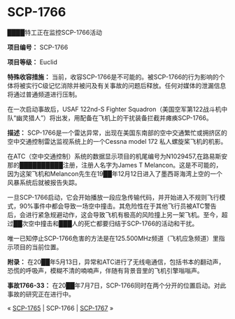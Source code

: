 # SCP-1766
                        




████特工正在监控SCP-1766活动



**项目编号：** SCP-1766

**项目等级：** Euclid

**特殊收容措施：** 当前，收容SCP-1766是不可能的。被SCP-1766的行为影响的个体将被实行C级记忆消除并被问及有关事故的问题后释放。任何对媒体的泄漏信息将通过普通频道进行压制。

在一次启动事故后，USAF 122nd-S Fighter Squadron（美国空军第122战斗机中队“幽灵猎人”）将出发，用配备在飞机上的干扰装备拦截并瘫痪SCP-1766。

**描述：** SCP-1766是一个雷达异常，出现在美国东南部的空中交通繁忙或拥挤区的空中交通控制雷达监视系统上的一个Cessna model 172 私人螺旋桨飞机的机影。

在ATC（空中交通控制）系统的数据显示项目的机尾编号为N1029457,在路易斯安那的██████████注册，注册人名字为James T Melancon。这是不可能的，因为这架飞机和Melancon先生在19██年12月12日进入了墨西哥海湾上空的一个风暴系统后就被报告失踪。

一旦SCP-1766启动，它会开始播放一段应急传输代码，并开始进入不规则飞行模式，90%事件中都会导致一场空中撞击。其危险性在于其他飞行员被ATC警告后，会进行紧急规避动作，这会导致飞机有极高的风险撞上另一架飞机。至今，超过██次空中撞击和███人的死亡都要归结于SCP-1766的活动和干扰。

唯一已知停止SCP-1766危害的方法是在125.500MHz频道（飞机应急频道）里指示项目的当前位置。

**附录：** 在20██年5月13日，异常和ATC进行了无线电通信，包括书本的翻动声，恐慌的呼吸声，模糊不清的喃喃声，伴随有背景音里的飞机引擎嗡嗡声。

**事故1766-33：** 在20██年7月7日，SCP-1766同时在两个分开的位置启动。对此事故的研究正在进行中。



« [SCP-1765](/scp-1765) | SCP-1766 | <a shape='rect' class='newpage' href='/scp-1767'>SCP-1767</a> »





                    